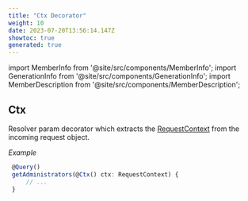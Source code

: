 ```yaml
---
title: "Ctx Decorator"
weight: 10
date: 2023-07-20T13:56:14.147Z
showtoc: true
generated: true
---
```

<!-- This file was generated from the Vendure source. Do not modify. Instead, re-run the "docs:build" script -->
import MemberInfo from '@site/src/components/MemberInfo';
import GenerationInfo from '@site/src/components/GenerationInfo';
import MemberDescription from '@site/src/components/MemberDescription';


## Ctx

<GenerationInfo sourceFile="packages/core/src/api/decorators/request-context.decorator.ts" sourceLine="21" packageName="@vendure/core" />

Resolver param decorator which extracts the <a href='/typescript-api/request/request-context#requestcontext'>RequestContext</a> from the incoming
request object.

*Example*

```TypeScript
 @Query()
 getAdministrators(@Ctx() ctx: RequestContext) {
     // ...
 }
```

